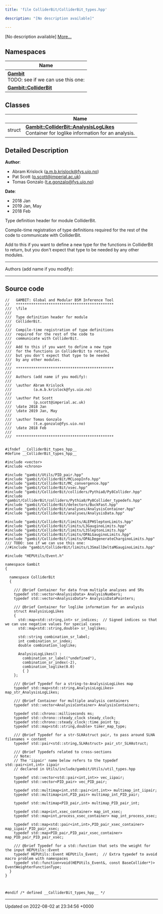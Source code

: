 ```yaml
---
title: 'file ColliderBit/ColliderBit_types.hpp'

description: "[No description available]"

---
```







[No description available] [More...](#detailed-description)

## Namespaces

| Name           |
| -------------- |
| **[Gambit](/documentation/code/darkbit_development/namespaces/namespacegambit/)** <br>TODO: see if we can use this one:  |
| **[Gambit::ColliderBit](/documentation/code/darkbit_development/namespaces/namespacegambit_1_1colliderbit/)**  |

## Classes

|                | Name           |
| -------------- | -------------- |
| struct | **[Gambit::ColliderBit::AnalysisLogLikes](/documentation/code/darkbit_development/classes/structgambit_1_1colliderbit_1_1analysisloglikes/)** <br>Container for loglike information for an analysis.  |

## Detailed Description


**Author**: 

  * Abram Krislock ([a.m.b.krislock@fys.uio.no](mailto:a.m.b.krislock@fys.uio.no))
  * Pat Scott ([p.scott@imperial.ac.uk](mailto:p.scott@imperial.ac.uk)) 
  * Tomas Gonzalo ([t.e.gonzalo@fys.uio.no](mailto:t.e.gonzalo@fys.uio.no)) 


**Date**: 

  * 2018 Jan 
  * 2019 Jan, May
  * 2018 Feb


Type definition header for module ColliderBit.

Compile-time registration of type definitions required for the rest of the code to communicate with ColliderBit.

Add to this if you want to define a new type for the functions in ColliderBit to return, but you don't expect that type to be needed by any other modules.



------------------

Authors (add name if you modify):



------------------




## Source code

```
//   GAMBIT: Global and Modular BSM Inference Tool
//   *********************************************
///  \file
///
///  Type definition header for module
///  ColliderBit.
///
///  Compile-time registration of type definitions
///  required for the rest of the code to
///  communicate with ColliderBit.
///
///  Add to this if you want to define a new type
///  for the functions in ColliderBit to return,
///  but you don't expect that type to be needed
///  by any other modules.
///
///  *********************************************
///
///  Authors (add name if you modify):
///
///  \author Abram Krislock
///          (a.m.b.krislock@fys.uio.no)
///
///  \author Pat Scott
///          (p.scott@imperial.ac.uk)
///  \date 2018 Jan
///  \date 2019 Jan, May
///
///  \author Tomas Gonzalo
///          (t.e.gonzalo@fys.uio.no)
///  \date 2018 Feb
///
///  *********************************************


#ifndef __ColliderBit_types_hpp__
#define __ColliderBit_types_hpp__

#include <vector>
#include <chrono>

#include "gambit/Utils/PID_pair.hpp"
#include "gambit/ColliderBit/MCLoopInfo.hpp"
#include "gambit/ColliderBit/MC_convergence.hpp"
#include "gambit/ColliderBit/xsec.hpp"
#include "gambit/ColliderBit/colliders/Pythia8/Py8Collider.hpp"
#include "gambit/ColliderBit/colliders/Pythia8/Py8Collider_typedefs.hpp"
#include "gambit/ColliderBit/detectors/BuckFast.hpp"
#include "gambit/ColliderBit/analyses/AnalysisContainer.hpp"
#include "gambit/ColliderBit/analyses/AnalysisData.hpp"

#include "gambit/ColliderBit/limits/ALEPHSleptonLimits.hpp"
#include "gambit/ColliderBit/limits/L3GauginoLimits.hpp"
#include "gambit/ColliderBit/limits/L3SleptonLimits.hpp"
#include "gambit/ColliderBit/limits/OPALGauginoLimits.hpp"
#include "gambit/ColliderBit/limits/OPALDegenerateCharginoLimits.hpp"
/// TODO: see if we can use this one:
//#include "gambit/ColliderBit/limits/L3SmallDeltaMGauginoLimits.hpp"

#include "HEPUtils/Event.h"

namespace Gambit
{

  namespace ColliderBit
  {

    /// @brief Container for data from multiple analyses and SRs
    typedef std::vector<AnalysisData> AnalysisNumbers;
    typedef std::vector<AnalysisData*> AnalysisDataPointers;

    /// @brief Container for loglike information for an analysis
    struct AnalysisLogLikes
    {
      std::map<std::string,int> sr_indices;  // Signed indices so that we can use negative values for special cases
      std::map<std::string,double> sr_loglikes;

      std::string combination_sr_label;
      int combination_sr_index;
      double combination_loglike;

      AnalysisLogLikes() :
        combination_sr_label("undefined"),
        combination_sr_index(-2),
        combination_loglike(0.0)
        { }
    };

    /// @brief Typedef for a string-to-AnalysisLogLikes map
    typedef std::map<std::string,AnalysisLogLikes> map_str_AnalysisLogLikes;

    /// @brief Container for multiple analysis containers
    typedef std::vector<AnalysisContainer> AnalysisContainers;

    typedef std::chrono::milliseconds ms;
    typedef std::chrono::steady_clock steady_clock;
    typedef std::chrono::steady_clock::time_point tp;
    typedef std::map<std::string,double> timer_map_type;

    /// @brief Typedef for a str-SLHAstruct pair, to pass around SLHA filenames + content
    typedef std::pair<std::string,SLHAstruct> pair_str_SLHAstruct;

    /// @brief Typedefs related to cross-sections 
    // Note: 
    // The 'iipair' name below refers to the typedef std::pair<int,int> iipair 
    // declared in Utils/include/gambit/Utils/util_types.hpp

    typedef std::vector<std::pair<int,int>> vec_iipair;
    typedef std::vector<PID_pair> vec_PID_pair;

    typedef std::multimap<int,std::pair<int,int>> multimap_int_iipair;
    typedef std::multimap<int,PID_pair> multimap_int_PID_pair;

    typedef std::multimap<PID_pair,int> multimap_PID_pair_int;

    typedef std::map<int,xsec_container> map_int_xsec;
    typedef std::map<int,process_xsec_container> map_int_process_xsec;

    typedef std::map<std::pair<int,int>,PID_pair_xsec_container> map_iipair_PID_pair_xsec;
    typedef std::map<PID_pair,PID_pair_xsec_container> map_PID_pair_PID_pair_xsec;

    /// @brief Typedef for a std::function that sets the weight for the input HEPUtils::Event
    typedef HEPUtils::Event HEPUtils_Event;  // Extra typedef to avoid macro problem with namespaces
    typedef std::function<void(HEPUtils_Event&, const BaseCollider*)> EventWeighterFunctionType;
  }
}



#endif /* defined __ColliderBit_types_hpp__ */
```


-------------------------------

Updated on 2022-08-02 at 23:34:56 +0000
